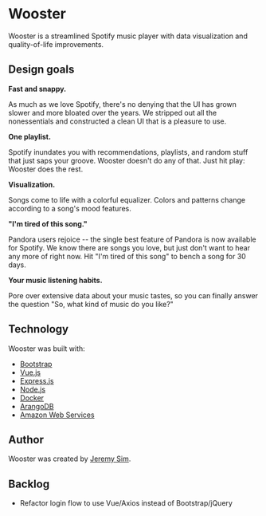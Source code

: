 # Wooster

Wooster is a streamlined Spotify music player with data visualization and quality-of-life improvements.

## Design goals

**Fast and snappy.**

As much as we love Spotify, there's no denying that the UI has grown slower and more bloated over the years. We stripped out all the nonessentials and constructed a clean UI that is a pleasure to use.

**One playlist.**

Spotify inundates you with recommendations, playlists, and random stuff that just saps your groove. Wooster doesn't do any of that. Just hit play: Wooster does the rest.

**Visualization.**

Songs come to life with a colorful equalizer. Colors and patterns change according to a song's mood features.

**"I'm tired of this song."**

Pandora users rejoice -- the single best feature of Pandora is now available for Spotify. We know there are songs you love, but just don't want to hear any more of right now. Hit "I'm tired of this song" to bench a song for 30 days.

**Your music listening habits.**

Pore over extensive data about your music tastes, so you can finally answer the question "So, what kind of music do you like?"

## Technology

Wooster was built with:

* [Bootstrap](https://getbootstrap.com/)
* [Vue.js](https://vuejs.org/)
* [Express.js](https://expressjs.com/)
* [Node.js](https://nodejs.org/)
* [Docker](https://www.docker.com/)
* [ArangoDB](https://www.arangodb.com/)
* [Amazon Web Services](https://aws.amazon.com/)

## Author

Wooster was created by [Jeremy Sim](www.github.com/jsim0809).

## Backlog

* Refactor login flow to use Vue/Axios instead of Bootstrap/jQuery